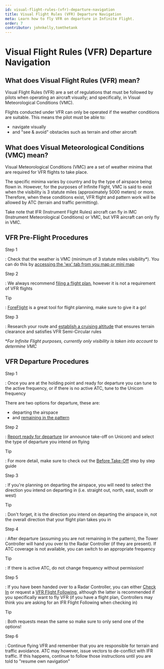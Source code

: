 ```yaml
---
id: visual-flight-rules-(vfr)-departure-navigation
title: Visual Flight Rules (VFR) Departure Navigation
meta: Learn how to fly VFR on departure in Infinite Flight.
order: 7
contributor: johnkelly,tomthetank
---
```


# Visual Flight Rules (VFR) Departure Navigation



## What does Visual Flight Rules (VFR) mean?

Visual Flight Rules (VFR) are a set of regulations that must be followed by pilots when operating an aircraft visually; and specifically, in Visual Meteorological Conditions (VMC). 



Flights conducted under VFR can only be operated if the weather conditions are suitable. This means the pilot must be able to:



- navigate visually
- and "see & avoid" obstacles such as terrain and other aircraft



## What does Visual Meteorological Conditions (VMC) mean?

Visual Meteorological Conditions (VMC) are a set of weather minima that are required for VFR flights to take place. 



The specific minima varies by country and by the type of airspace being flown in. However, for the purposes of Infinite Flight, VMC is said to exist when the visibility is 3 statute miles (approximately 5000 meters) or more. Therefore, when these conditions exist, VFR flight and pattern work will be allowed by ATC (terrain and traffic permitting).



Take note that IFR (Instrument Flight Rules) aircraft can fly in IMC (Instrument Meteorological Conditions) or VMC, but VFR aircraft can only fly in VMC.



## VFR Pre-Flight Procedures

Step 1

: Check that the weather is VMC (minimum of 3 statute miles visibility*). You can do this by [accessing the 'wx' tab from you map or mini map](/guide/getting-started-guide/pilot-user-interface/flight-planning#getting-more-from-your-map-and-mini-map)



Step 2

: We always recommend [filing a flight plan](/guide/flying-guide/on-the-ground/flight-planning#flight-planning), however it is not a requirement of VFR flights



Tip

: [ForeFlight](/guide/getting-started-guide/home-user-interface/settings#foreflight) is a great tool for flight planning, make sure to give it a go!



Step 3

: Research your route and [establish a cruising altitude](/guide/flying-guide/take-off-to-cruise/step-climbs-and-cruising-altitudes#ifr%2Fvfr-semi-circular-rules) that ensures terrain clearance and satisfies VFR Semi-Circular rules



**For Infinite Flight purposes, currently only visibility is taken into account to determine VMC*



## VFR Departure Procedures



Step 1

: Once you are at the holding point and ready for departure you can tune to the active frequency, or if there is no active ATC, tune to the Unicom frequency



There are two options for departure, these are:

- departing the airspace
- and [remaining in the pattern](/guide/flying-guide/take-off-to-cruise/remaining-in-the-pattern#remaining-in-the-pattern)



Step 2

: [Report ready for departure](/guide/flying-guide/atc-communication/take-off-and-departure#take-off-communication-summary) (or announce take-off on Unicom) and select the type of departure you intend on flying



Tip

: For more detail, make sure to check out the [Before Take-Off](/guide/flying-guide/take-off-to-cruise/before-take-off#before-take-off) step by step guide



Step 3

: If you're planning on departing the airspace, you will need to select the direction you intend on departing in (i.e. straight out, north, east, south or west)



Tip

: Don't forget, it is the direction you intend on departing the airspace in, not the overall direction that your flight plan takes you in 



Step 4

: After departure (assuming you are not remaining in the pattern), the Tower Controller will hand you over to the Radar Controller (if they are present). If ATC coverage is not available, you can switch to an appropriate frequency



Tip

: If there is active ATC, do not change frequency without permission!



Step 5

: If you have been handed over to a Radar Controller, you can either [Check In](/guide/atc-manual/6.-radar/6.4-departure-check-in#the-use-of-check-in) or request a [VFR Flight Following](/guide/atc-manual/6.-radar/6.5-flight-following#6.5-flight-following), although the latter is recommended if you specifically want to fly VFR (if you have a flight plan, Controllers may think you are asking for an IFR Flight Following when checking in)



Tip

: Both requests mean the same so make sure to only send one of the options!



Step 6

: Continue flying VFR and remember that you are responsible for terrain and traffic avoidance. ATC may however, issue vectors to de-conflict with IFR traffic. If this happens, continue to follow those instructions until you are told to "resume own navigation" 